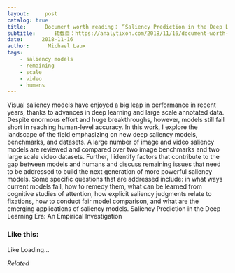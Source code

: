 ```yaml
---
layout:     post
catalog: true
title:      Document worth reading： “Saliency Prediction in the Deep Learning Era： An Empirical Investigation”
subtitle:      转载自：https://analytixon.com/2018/11/16/document-worth-reading-saliency-prediction-in-the-deep-learning-era-an-empirical-investigation/
date:      2018-11-16
author:      Michael Laux
tags:
    - saliency models
    - remaining
    - scale
    - video
    - humans
---
```


Visual saliency models have enjoyed a big leap in performance in recent years, thanks to advances in deep learning and large scale annotated data. Despite enormous effort and huge breakthroughs, however, models still fall short in reaching human-level accuracy. In this work, I explore the landscape of the field emphasizing on new deep saliency models, benchmarks, and datasets. A large number of image and video saliency models are reviewed and compared over two image benchmarks and two large scale video datasets. Further, I identify factors that contribute to the gap between models and humans and discuss remaining issues that need to be addressed to build the next generation of more powerful saliency models. Some specific questions that are addressed include: in what ways current models fail, how to remedy them, what can be learned from cognitive studies of attention, how explicit saliency judgments relate to fixations, how to conduct fair model comparison, and what are the emerging applications of saliency models. Saliency Prediction in the Deep Learning Era: An Empirical Investigation





### Like this:

Like Loading...


*Related*

